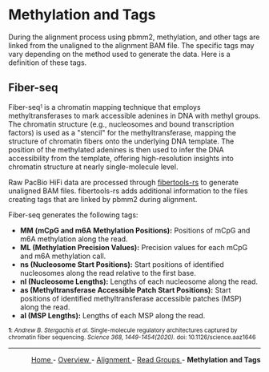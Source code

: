 
# Methylation and Tags

During the alignment process using pbmm2, methylation, and other tags are linked from the unaligned to the alignment BAM file. The specific tags may vary depending on the method used to generate the data. Here is a definition of these tags.

## Fiber-seq

Fiber-seq<sup><sub>1</sub></sup> is a chromatin mapping technique that employs methyltransferases to mark accessible adenines in DNA with methyl groups. The chromatin structure (e.g., nucleosomes and bound transcription factors) is used as a "stencil" for the methyltransferase, mapping the structure of chromatin fibers onto the underlying DNA template. The position of the methylated adenines is then used to infer the DNA accessibility from the template, offering high-resolution insights into chromatin structure at nearly single-molecule level.

Raw PacBio HiFi data are processed through [fibertools-rs](https://github.com/fiberseq/fibertools-rs) to generate unaligned BAM files. fibertools-rs adds additional information to the files creating tags that are linked by pbmm2 during alignment.

Fiber-seq generates the following tags:

- **MM (mCpG and m6A Methylation Positions):** Positions of mCpG and m6A methylation along the read.
- **ML (Methylation Precision Values):** Precision values for each mCpG and m6A methylation call.
- **ns (Nucleosome Start Positions):** Start positions of identified nucleosomes along the read relative to the first base.
- **nl (Nucleosome Lengths):** Lengths of each nucleosome along the read.
- **as (Methyltransferase Accessible Patch Start Positions):** Start positions of identified methyltransferase accessible patches (MSP) along the read.
- **al (MSP Lengths):** Lengths of each MSP along the read.

<sub><b>1</b>: *Andrew B. Stergachis et al.* Single-molecule regulatory architectures captured by chromatin fiber sequencing. *Science 368, 1449-1454(2020).* doi: 10.1126/science.aaz1646</sub>

---

<!-- This section relies on the html links generated by GitHub Pages 
and will not render correctly in Markdown -->
<div style="text-align: right">
    <a href="/pipelines-docs/"> Home </a> -
    <a href="0_Overview.html"> Overview </a> -
    <a href="1_Alignment.html"> Alignment </a> -
    <a href="2_Read_Groups.html"> Read Groups </a> -
    <a> <b> Methylation and Tags </b> </a>
</div>
